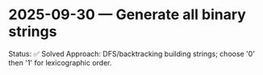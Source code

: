 # 2025-09-30 — Generate all binary strings

Status: ✅ Solved
Approach: DFS/backtracking building strings; choose '0' then '1' for lexicographic order.
